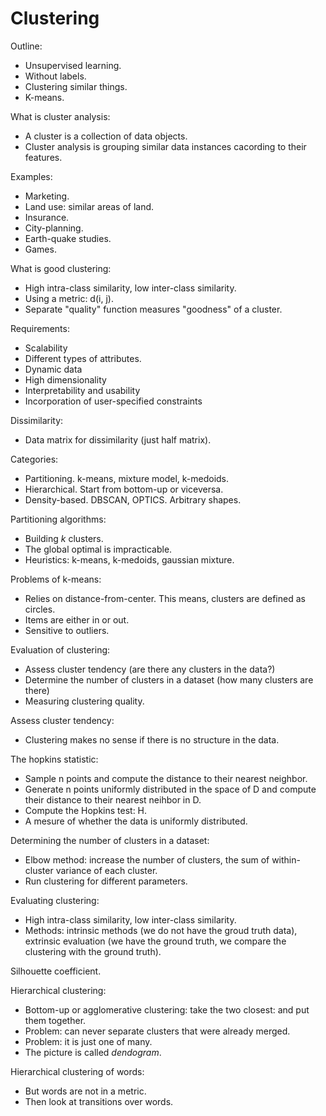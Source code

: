 # Clustering

Outline:
* Unsupervised learning.
* Without labels.
* Clustering similar things.
* K-means.

What is cluster analysis:
* A cluster is a collection of data objects.
* Cluster analysis is grouping similar data instances cacording to their features.

Examples:
* Marketing.
* Land use: similar areas of land.
* Insurance.
* City-planning.
* Earth-quake studies.
* Games.

What is good clustering:
* High intra-class similarity, low inter-class similarity.
* Using a metric: d(i, j).
* Separate "quality" function measures "goodness" of a cluster.

Requirements:
* Scalability
* Different types of attributes.
* Dynamic data
* High dimensionality
* Interpretability and usability
* Incorporation of user-specified constraints

Dissimilarity:
* Data matrix for dissimilarity (just half matrix).

Categories:
* Partitioning. k-means, mixture model, k-medoids.
* Hierarchical. Start from bottom-up or  viceversa.
* Density-based. DBSCAN, OPTICS. Arbitrary shapes.

Partitioning algorithms:
* Building _k_ clusters.
* The global optimal is impracticable.
* Heuristics: k-means, k-medoids, gaussian mixture.

Problems of k-means:
* Relies on distance-from-center. This means, clusters are defined as circles.
* Items are either in or out.
* Sensitive to outliers.

Evaluation of clustering:
* Assess cluster tendency (are there any clusters in the data?)
* Determine the number of clusters in a dataset (how many clusters are there)
* Measuring clustering quality.

Assess cluster tendency:
* Clustering makes no sense if there is no structure in the data.

The hopkins statistic:
* Sample n points and compute the distance to their nearest neighbor.
* Generate n points uniformly distributed in the space of D and compute their distance to their nearest neihbor in D.
* Compute the Hopkins test: H.
* A mesure of whether the data is uniformly distributed.

Determining the number of clusters in a dataset:
* Elbow method: increase the number of clusters, the sum of within-cluster variance of each cluster.
* Run clustering for different parameters.

Evaluating clustering:
* High intra-class similarity, low inter-class similarity.
* Methods: intrinsic methods (we do not have the groud truth data), extrinsic evaluation (we have the ground truth, we compare the clustering with the ground truth).

Silhouette coefficient.

Hierarchical clustering:
* Bottom-up or agglomerative clustering: take the two closest: and put them together.
* Problem: can never separate clusters that were already merged.
* Problem: it is just one of many.
* The picture is called _dendogram_.

Hierarchical clustering of words:
* But words are not in a metric.
* Then look at transitions over words.
